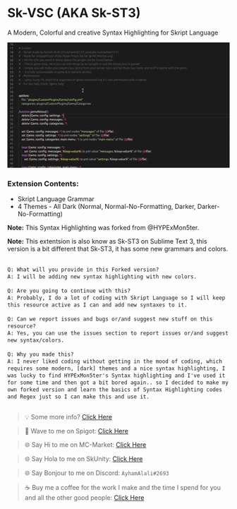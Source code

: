 # Sk-VSC (AKA Sk-ST3)
A Modern, Colorful and creative Syntax Highlighting for Skript Language


![](images/example2.gif)

### Extension Contents:
+ Skript Language Grammar
+ 4 Themes - All Dark (Normal, Normal-No-Formatting, Darker, Darker-No-Formatting)


**Note:** This Syntax Highlighting was forked from @HYPExMon5ter.

**Note:** This extentsion is also know as Sk-ST3 on Sublime Text 3, this version is a bit different that Sk-ST3, it has some new grammars and colors.

```

Q: What will you provide in this Forked version?
A: I will be adding new syntax highlighting with new colors.

Q: Are you going to continue with this?
A: Probably, I do a lot of coding with Skript Language so I will keep this resource active as I can and add new syntaxes to it.

Q: Can we report issues and bugs or/and suggest new stuff on this resource?
A: Yes, you can use the issues section to report issues or/and suggest new syntax/colors.

Q: Why you made this?
A: I never liked coding without getting in the mood of coding, which requires some modern, [dark] themes and a nice syntax highlighting, I was lucky to find HYPExMon5ter's Syntax highlighting and I've used it for some time and then got a bit bored again.. so I decided to make my own forked version and learn the basics of Syntax Highlighting codes and Regex just so I can make this and use it.


```


> :bulb: Some more info? [Click Here](https://forums.skunity.com/resources/sk-st3-syntax-highlighting-open-source.710/) 

> :wave: Wave to me on Spigot: [Click Here](https://www.spigotmc.org/members/ayhamalali.101712/) 

> :globe_with_meridians: Say Hi to me on MC-Market: [Click Here](https://www.mc-market.org/members/46485/) 

> :globe_with_meridians: Say Hola to me on SkUnity: [Click Here](https://forums.skunity.com/members/ayham-alali.35/) 

> :globe_with_meridians: Say Bonjour to me on Discord: `AyhamAlali#2693` 

> :coffee: Buy me a coffee for the work I make and the time I spend for you and all the other good people: [Click Here](https://www.paypal.me/ayhamalali) 
